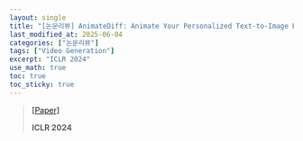 ```yaml
---
layout: single
title: "[논문리뷰] AnimateDiff: Animate Your Personalized Text-to-Image Diffusion Models without Specific Tuning"
last_modified_at: 2025-06-04
categories: ["논문리뷰"]
tags: ["Video Generation"]
excerpt: "ICLR 2024"
use_math: true
toc: true
toc_sticky: true
---
```


> [[Paper]](https://arxiv.org/abs/2304.08818)
> 
> **ICLR 2024**
